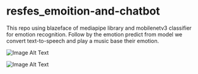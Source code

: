 # resfes_emoition-and-chatbot
This repo using blazeface of mediapipe library and mobilenetv3 classifier for emotion recognition. Follow by the emotion predict from model we convert text-to-speech and play a music base their emotion.

![Image Alt Text]('1.png)

![Image Alt Text]('2.png)
